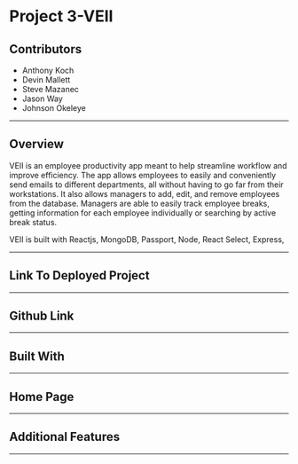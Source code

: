 # Project 3-VEII

## Contributors 
- Anthony Koch
- Devin Mallett 
- Steve Mazanec 
- Jason Way 
- Johnson Okeleye
___________________________________________________________________________________________________________________________________________
## Overview

VEII is an employee productivity app meant to help streamline workflow and improve efficiency. The app allows employees to easily and conveniently send emails to different departments, all without having to go far from their workstations. It also allows managers to add, edit, and remove employees from the database. Managers are able to easily track employee breaks, getting information for each employee individually or searching by active break status. 

VEII is built with Reactjs, MongoDB, Passport, Node, React Select, Express,
___________________________________________________________________________________________________________________________________________
## Link To Deployed Project 

___________________________________________________________________________________________________________________________________________
## Github Link 

_________________________________________________________________________________________________________________________________________

## Built With 

_________________________________________________________________________________________________________________________________________
## Home Page 

___________________________________________________________________________________________________________________________________________
## Additional Features

___________________________________________________________________________________________________________________________________________
